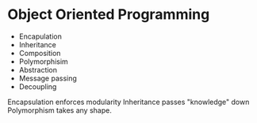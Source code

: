 # Object Oriented Programming

- Encapulation
- Inheritance
- Composition
- Polymorphisim
- Abstraction
- Message passing
- Decoupling


Encapsulation enforces modularity
Inheritance passes "knowledge" down
Polymorphism takes any shape.
